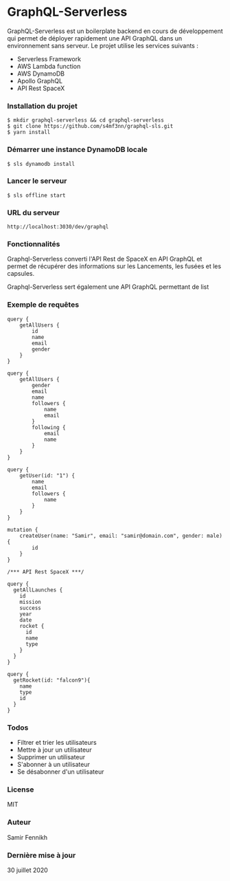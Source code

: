 # GraphQL-Serverless

GraphQL-Serverless est un boilerplate backend en cours de développement qui permet de déployer rapidement une API GraphQL dans un environnement sans serveur. Le projet utilise les services suivants :

  - Serverless Framework
  - AWS Lambda function
  - AWS DynamoDB
  - Apollo GraphQL
  - API Rest SpaceX

### Installation du projet
```
$ mkdir graphql-serverless && cd graphql-serverless
$ git clone https://github.com/s4mf3nn/graphql-sls.git
$ yarn install
```

### Démarrer une instance DynamoDB locale
```
$ sls dynamodb install
```

### Lancer le serveur
```
$ sls offline start
```

### URL du serveur
```http://localhost:3030/dev/graphql```

### Fonctionnalités

Graphql-Serverless converti l'API Rest de SpaceX en API GraphQL et permet de récupérer des informations sur les Lancements, les fusées et les capsules.

Graphql-Serverless sert également une API GraphQL permettant de list

### Exemple de requêtes

```
query {
    getAllUsers {
        id
        name
        email
        gender
    }
}

query {
    getAllUsers {
        gender
        email
        name
        followers {
            name
            email
        }
        following {
            email
            name
        }
    }
}

query {
    getUser(id: "1") {
        name
        email
        followers {
            name
        }
    }
}

mutation {
    createUser(name: "Samir", email: "samir@domain.com", gender: male) {
        id
    }
}

/*** API Rest SpaceX ***/

query {
  getAllLaunches {
    id
    mission
    success
    year
    date
    rocket {
      id
      name
      type
    }
  }
}

query {
  getRocket(id: "falcon9"){
    name
    type
    id
  }
}
```

### Todos
* Filtrer et trier les utilisateurs
* Mettre à jour un utilisateur
* Supprimer un utilisateur
* S'abonner à un utilisateur
* Se désabonner d'un utilisateur

### License
MIT

### Auteur
Samir Fennikh

### Dernière mise à jour
30 juillet 2020
